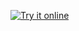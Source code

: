 [![Try it online](https://img.shields.io/badge/try%20it-online-orange.svg)](http://melpon.org/wandbox/permlink/W0L9WDHPRjWYXpHP)